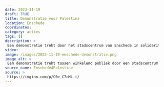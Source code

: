 ```yaml
---
date: 2023-11-19
draft: TRUE
title: Demonstratie voor Palestina
location: Enschede
coordinates: 
category: acties
tags: []
description: > 
 Een demonstratie trekt door het stadscentrum van Enschede in solidariteit met Palestina. Mensen zwaaien met Palestijnse vlaggen en dragen borden.
video: 
image: /images/2023-11-19-enschede-demonstratie.png
image_alt: > 
 Een demonstratie trekt tussen winkelend publiek door een stadscentrum heen. Mensen zwaaien met Palestijnse vlaggen en dragen borden. In de straat hangt winterverlichting. Het is een grauwe dag.
source_name: Enschede4Palestine
source: > 
 https://imginn.com/p/C0e_C7cML-t/
---
```

